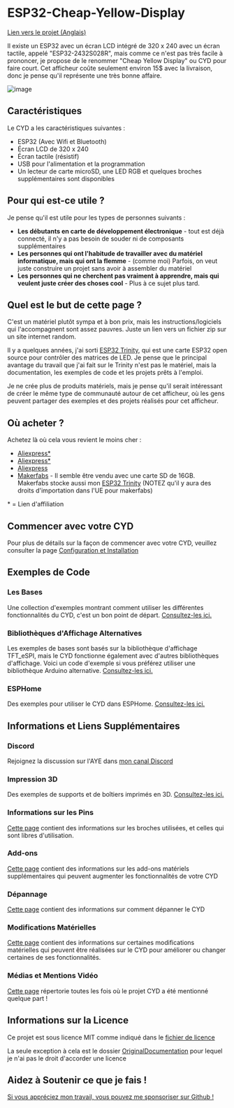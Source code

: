 # ESP32-Cheap-Yellow-Display

[Lien vers le projet (Anglais)](https://github.com/witnessmenow/ESP32-Cheap-Yellow-Display)

Il existe un ESP32 avec un écran LCD intégré de 320 x 240 avec un écran tactile, appelé "ESP32-2432S028R", mais comme ce n'est pas très facile à prononcer, je propose de le renommer "Cheap Yellow Display" ou CYD pour faire court. Cet afficheur coûte seulement environ 15$ avec la livraison, donc je pense qu'il représente une très bonne affaire.

![image](https://github.com/witnessmenow/ESP32-Cheap-Yellow-Display/assets/1562562/76c3d481-2523-4b6f-881c-2e29f9368cd0)

## Caractéristiques

Le CYD a les caractéristiques suivantes :

- ESP32 (Avec Wifi et Bluetooth)
- Écran LCD de 320 x 240
- Écran tactile (résistif)
- USB pour l'alimentation et la programmation
- Un lecteur de carte microSD, une LED RGB et quelques broches supplémentaires sont disponibles

## Pour qui est-ce utile ?

Je pense qu'il est utile pour les types de personnes suivants :

- **Les débutants en carte de développement électronique** - tout est déjà connecté, il n'y a pas besoin de souder ni de composants supplémentaires
- **Les personnes qui ont l'habitude de travailler avec du matériel informatique, mais qui ont la flemme** - (comme moi) Parfois, on veut juste construire un projet sans avoir à assembler du matériel
- **Les personnes qui ne cherchent pas vraiment à apprendre, mais qui veulent juste créer des choses cool** - Plus à ce sujet plus tard.

## Quel est le but de cette page ?

C'est un matériel plutôt sympa et à bon prix, mais les instructions/logiciels qui l'accompagnent sont assez pauvres. Juste un lien vers un fichier zip sur un site internet random.

Il y a quelques années, j'ai sorti [ESP32 Trinity](https://github.com/witnessmenow/ESP32-Trinity), qui est une carte ESP32 open source pour contrôler des matrices de LED. Je pense que le principal avantage du travail que j'ai fait sur le Trinity n'est pas le matériel, mais la documentation, les exemples de code et les projets prêts à l'emploi.

Je ne crée plus de produits matériels, mais je pense qu'il serait intéressant de créer le même type de communauté autour de cet afficheur, où les gens peuvent partager des exemples et des projets réalisés pour cet afficheur.

## Où acheter ?

Achetez là où cela vous revient le moins cher :

- [Aliexpress\*](https://s.click.aliexpress.com/e/_DkSpIjB)
- [Aliexpress\*](https://s.click.aliexpress.com/e/_DkcmuCh)
- [Aliexpress](https://www.aliexpress.com/item/1005004502250619.html)
- [Makerfabs](https://www.makerfabs.com/sunton-esp32-2-8-inch-tft-with-touch.html) - Il semble être vendu avec une carte SD de 16GB. Makerfabs stocke aussi mon [ESP32 Trinity](https://github.com/witnessmenow/ESP32-Trinity) (NOTEZ qu'il y aura des droits d'importation dans l'UE pour makerfabs)

\* = Lien d'affiliation

## Commencer avec votre CYD

Pour plus de détails sur la façon de commencer avec votre CYD, veuillez consulter la page [Configuration et Installation](SETUP.md)

## Exemples de Code

### Les Bases

Une collection d'exemples montrant comment utiliser les différentes fonctionnalités du CYD, c'est un bon point de départ. [Consultez-les ici.](https://github.com/witnessmenow/ESP32-Cheap-Yellow-Display/tree/main/Examples/Basics)

### Bibliothèques d'Affichage Alternatives

Les exemples de bases sont basés sur la bibliothèque d'affichage TFT_eSPI, mais le CYD fonctionne également avec d'autres bibliothèques d'affichage. Voici un code d'exemple si vous préférez utiliser une bibliothèque Arduino alternative. [Consultez-les ici.](https://github.com/witnessmenow/ESP32-Cheap-Yellow-Display/tree/main/Examples/AlternativeLibraries)

### ESPHome

Des exemples pour utiliser le CYD dans ESPHome. [Consultez-les ici.](https://github.com/witnessmenow/ESP32-Cheap-Yellow-Display/tree/main/Examples/ESPHome)

## Informations et Liens Supplémentaires

### Discord

Rejoignez la discussion sur l'AYE dans [mon canal Discord](https://discord.gg/nnezpvq)

### Impression 3D

Des exemples de supports et de boîtiers imprimés en 3D. [Consultez-les ici.](/3dModels)

### Informations sur les Pins

[Cette page](PINS.md) contient des informations sur les broches utilisées, et celles qui sont libres d'utilisation.

### Add-ons

[Cette page](ADDONS.md) contient des informations sur les add-ons matériels supplémentaires qui peuvent augmenter les fonctionnalités de votre CYD

### Dépannage

[Cette page](TROUBLESHOOTING.md) contient des informations sur comment dépanner le CYD

### Modifications Matérielles

[Cette page](Mods/README.md) contient des informations sur certaines modifications matérielles qui peuvent être réalisées sur le CYD pour améliorer ou changer certaines de ses fonctionnalités.

### Médias et Mentions Vidéo

[Cette page](MEDIA.md) répertorie toutes les fois où le projet CYD a été mentionné quelque part !

## Informations sur la Licence

Ce projet est sous licence MIT comme indiqué dans le [fichier de licence](/LICENSE)

La seule exception à cela est le dossier [OriginalDocumentation](https://github.com/witnessmenow/ESP32-Cheap-Yellow-Display/tree/main/OriginalDocumentation/) pour lequel je n'ai pas le droit d'accorder une licence

## Aidez à Soutenir ce que je fais !

[Si vous appréciez mon travail, vous pouvez me sponsoriser sur Github !](https://github.com/sponsors/witnessmenow/)
